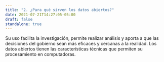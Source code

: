 ```yaml
---
title: "2. ¿Para qué sirven los datos abiertos?"
date: 2021-07-21T14:27:05-05:00
draft: false
standalone: true
---
```


Su uso facilita la investigación, permite realizar análisis y aporta a que las decisiones del gobierno sean más eficaces y cercanas a la realidad. Los datos abiertos tienen las características técnicas que permiten su procesamiento en computadoras.
